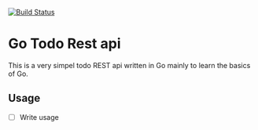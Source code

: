 [![Build Status](https://travis-ci.org/brandon0172/go-todo-rest.svg?branch=master)](https://travis-ci.org/brandon0172/go-todo-rest)

# Go Todo Rest api

This is a very simpel todo REST api written in Go mainly to learn the basics of Go.

## Usage

- [ ] Write usage
